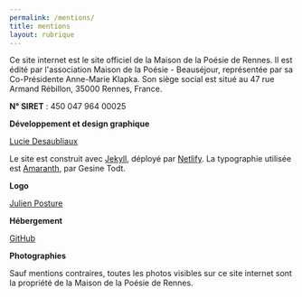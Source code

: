 ```yaml
---
permalink: /mentions/
title: mentions
layout: rubrique
---
```

Ce site internet est le site officiel de la Maison de la Poésie de Rennes. Il est édité par l'association Maison de la Poésie - Beauséjour, représentée par sa Co-Présidente Anne-Marie Klapka. Son siège social est situé au 47 rue Armand Rébillon, 35000 Rennes, France.

**N° SIRET** : 450 047 964 00025

**Développement et design graphique**

[Lucie Desaubliaux](https://pquod.github.io/dev_portfolio/)

Le site est construit avec [Jekyll](https://jekyllrb.com/), déployé par [Netlify](https://www.netlify.com/). La typographie utilisée est [Amaranth](https://www.design-research.be/by-womxn/), par Gesine Todt.

**Logo**

[Julien Posture](https://julienposture.com/)

**Hébergement**

[GitHub](https://github.com/)

**Photographies**

Sauf mentions contraires, toutes les photos visibles sur ce site internet sont la propriété de la Maison de la Poésie de Rennes.